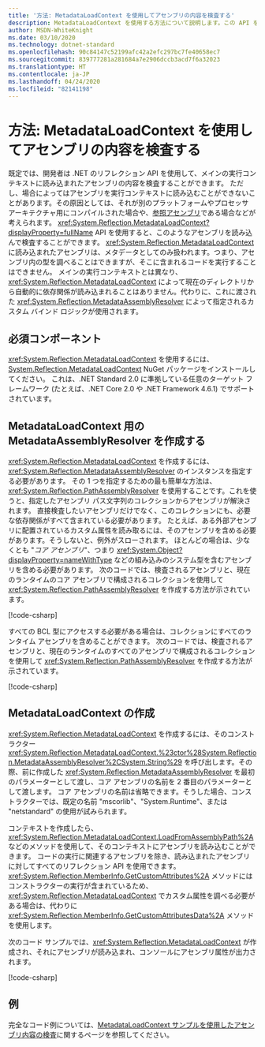 ```yaml
---
title: '方法: MetadataLoadContext を使用してアセンブリの内容を検査する'
description: MetadataLoadContext を使用する方法について説明します。この API を使用すると、検査のために .NET アセンブリを読み込むことができます。
author: MSDN-WhiteKnight
ms.date: 03/10/2020
ms.technology: dotnet-standard
ms.openlocfilehash: 90c84147c52199afc42a2efc297bc7fe40658ec7
ms.sourcegitcommit: 839777281a281684a7e2906dccb3acd7f6a32023
ms.translationtype: HT
ms.contentlocale: ja-JP
ms.lasthandoff: 04/24/2020
ms.locfileid: "82141198"
---
```

# <a name="how-to-inspect-assembly-contents-using-metadataloadcontext"></a>方法: MetadataLoadContext を使用してアセンブリの内容を検査する

既定では、開発者は .NET のリフレクション API を使用して、メインの実行コンテキストに読み込まれたアセンブリの内容を検査することができます。 ただし、場合によってはアセンブリを実行コンテキストに読み込むことができないことがあります。その原因としては、それが別のプラットフォームやプロセッサ アーキテクチャ用にコンパイルされた場合や、[参照アセンブリ](reference-assemblies.md)である場合などが考えられます。 <xref:System.Reflection.MetadataLoadContext?displayProperty=fullName> API を使用すると、このようなアセンブリを読み込んで検査することができます。 <xref:System.Reflection.MetadataLoadContext> に読み込まれたアセンブリは、メタデータとしてのみ扱われます。つまり、アセンブリ内の型を調べることはできますが、そこに含まれるコードを実行することはできません。 メインの実行コンテキストとは異なり、<xref:System.Reflection.MetadataLoadContext> によって現在のディレクトリから自動的に依存関係が読み込まれることはありません。代わりに、これに渡された <xref:System.Reflection.MetadataAssemblyResolver> によって指定されるカスタム バインド ロジックが使用されます。

## <a name="prerequisites"></a>必須コンポーネント

<xref:System.Reflection.MetadataLoadContext> を使用するには、[System.Reflection.MetadataLoadContext](https://www.nuget.org/packages/System.Reflection.MetadataLoadContext) NuGet パッケージをインストールしてください。 これは、.NET Standard 2.0 に準拠している任意のターゲット フレームワーク (たとえば、.NET Core 2.0 や .NET Framework 4.6.1) でサポートされています。

## <a name="create-metadataassemblyresolver-for-metadataloadcontext"></a>MetadataLoadContext 用の MetadataAssemblyResolver を作成する

<xref:System.Reflection.MetadataLoadContext> を作成するには、<xref:System.Reflection.MetadataAssemblyResolver> のインスタンスを指定する必要があります。 その 1 つを指定するための最も簡単な方法は、<xref:System.Reflection.PathAssemblyResolver> を使用することです。これを使うと、指定したアセンブリ パス文字列のコレクションからアセンブリが解決されます。 直接検査したいアセンブリだけでなく、このコレクションにも、必要な依存関係がすべて含まれている必要があります。 たとえば、ある外部アセンブリに配置されているカスタム属性を読み取るには、そのアセンブリを含める必要があります。そうしないと、例外がスローされます。 ほとんどの場合は、少なくとも "*コア アセンブリ*"、つまり <xref:System.Object?displayProperty=nameWithType> などの組み込みのシステム型を含むアセンブリを含める必要があります。 次のコードでは、検査されるアセンブリと、現在のランタイムのコア アセンブリで構成されるコレクションを使用して <xref:System.Reflection.PathAssemblyResolver> を作成する方法が示されています。

[!code-csharp[](snippets/inspect-contents-using-metadataloadcontext/MetadataLoadContextSnippets.cs#CoreAssembly)]

すべての BCL 型にアクセスする必要がある場合は、コレクションにすべてのランタイム アセンブリを含めることができます。 次のコードでは、検査されるアセンブリと、現在のランタイムのすべてのアセンブリで構成されるコレクションを使用して <xref:System.Reflection.PathAssemblyResolver> を作成する方法が示されています。

[!code-csharp[](snippets/inspect-contents-using-metadataloadcontext/MetadataLoadContextSnippets.cs#RuntimeAssemblies)]

## <a name="create-metadataloadcontext"></a>MetadataLoadContext の作成

<xref:System.Reflection.MetadataLoadContext> を作成するには、そのコンストラクター <xref:System.Reflection.MetadataLoadContext.%23ctor%28System.Reflection.MetadataAssemblyResolver%2CSystem.String%29> を呼び出します。その際、前に作成した <xref:System.Reflection.MetadataAssemblyResolver> を最初のパラメーターとして渡し、コア アセンブリの名前を 2 番目のパラメーターとして渡します。 コア アセンブリの名前は省略できます。そうした場合、コンストラクターでは、既定の名前 "mscorlib"、"System.Runtime"、または "netstandard" の使用が試みられます。

コンテキストを作成したら、<xref:System.Reflection.MetadataLoadContext.LoadFromAssemblyPath%2A> などのメソッドを使用して、そのコンテキストにアセンブリを読み込むことができます。 コードの実行に関連するアセンブリを除き、読み込まれたアセンブリに対してすべてのリフレクション API を使用できます。 <xref:System.Reflection.MemberInfo.GetCustomAttributes%2A> メソッドにはコンストラクターの実行が含まれているため、<xref:System.Reflection.MetadataLoadContext> でカスタム属性を調べる必要がある場合は、代わりに <xref:System.Reflection.MemberInfo.GetCustomAttributesData%2A> メソッドを使用します。

次のコード サンプルでは、<xref:System.Reflection.MetadataLoadContext> が作成され、それにアセンブリが読み込まれ、コンソールにアセンブリ属性が出力されます。

[!code-csharp[](snippets/inspect-contents-using-metadataloadcontext/MetadataLoadContextSnippets.cs#CreateContext)]

## <a name="example"></a>例

完全なコード例については、[MetadataLoadContext サンプルを使用したアセンブリ内容の検査](https://docs.microsoft.com/samples/dotnet/samples/inspect-assembly-contents-using-metadataloadcontext/)に関するページを参照してください。
